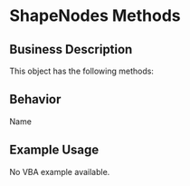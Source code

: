 # ShapeNodes Methods

## Business Description
This object has the following methods:

## Behavior
Name

## Example Usage
No VBA example available.